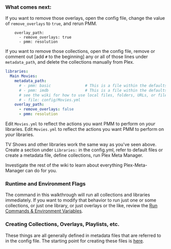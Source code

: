### What comes next:

If you want to remove those overlays, open the config file, change the value of `remove_overlays` to `true`, and rerun PMM.

```
    overlay_path:
      - remove_overlays: true
      - pmm: resolution
```

If you want to remove those collections, open the config file, remove or comment out [add `#` to the beginning] any or all of those lines under `metadata_path`, and delete the collections manually from Plex.

```yaml
libraries:
  Main Movies:
    metadata_path:
      # - pmm: basic               # This is a file within the defaults folder in the Repository
      # - pmm: imdb                # This is a file within the defaults folder in the Repository
      # see the wiki for how to use local files, folders, URLs, or files from git
      # - file: config/Movies.yml
    overlay_path:
      - remove_overlays: false
      - pmm: resolution
```

Edit `Movies.yml` to reflect the actions you want PMM to perform on *your* libraries.
Edit `Movies.yml` to reflect the actions you want PMM to perform on *your* libraries.

TV Shows and other libraries work the same way as you've seen above.  Create a section under `Libraries:` in the config.yml, refer to default files or create a metadata file, define collections, run Plex Meta Manager.

Investigate the rest of the wiki to learn about everything Plex-Meta-Manager can do for you.

### Runtime and Environment Flags

The command in this walkthrough will run all collections and libraries immediately.  If you want to modify that behavior to run just one or some collections, or just one library, or just overlays or the like, review the [Run Commands & Environment Variables](../../../../pmm/essentials/environmental.md).

### Creating Collections, Overlays, Playlists, etc.

These things are all generally defined in metadata files that are referred to in the config file.  The starting point for creating these files is [here](../../../../metadata/metadata.md).

